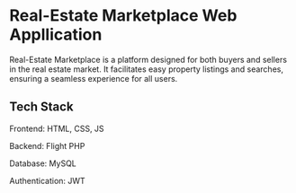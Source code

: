 
# Real-Estate Marketplace Web Appllication

Real-Estate Marketplace is a platform designed for both buyers and sellers in the real estate market. It facilitates easy property listings and searches, ensuring a seamless experience for all users.



## Tech Stack

Frontend: HTML, CSS, JS

Backend: Flight PHP

Database: MySQL

Authentication: JWT
